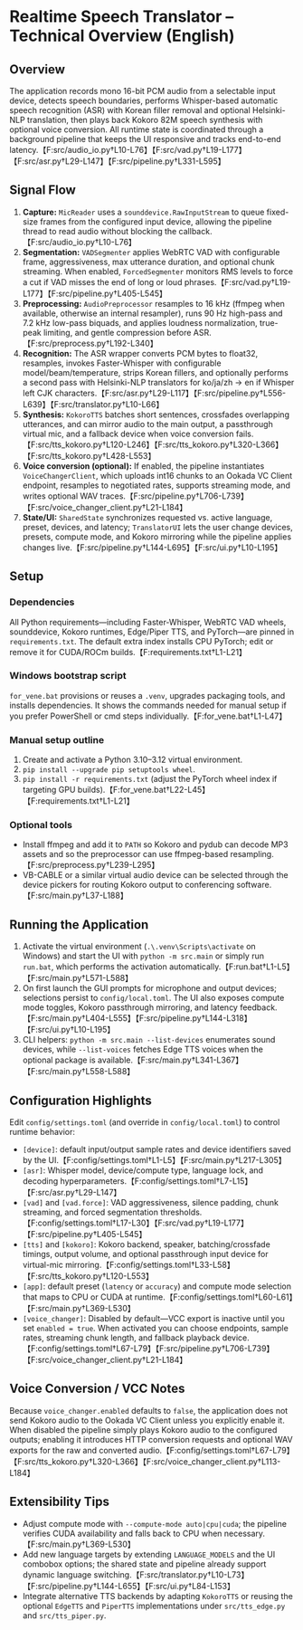 # Realtime Speech Translator – Technical Overview (English)

## Overview
The application records mono 16-bit PCM audio from a selectable input device, detects speech boundaries, performs Whisper-based automatic speech recognition (ASR) with Korean filler removal and optional Helsinki-NLP translation, then plays back Kokoro 82M speech synthesis with optional voice conversion. All runtime state is coordinated through a background pipeline that keeps the UI responsive and tracks end-to-end latency.【F:src/audio_io.py†L10-L76】【F:src/vad.py†L19-L177】【F:src/asr.py†L29-L147】【F:src/pipeline.py†L331-L595】

## Signal Flow
1. **Capture:** `MicReader` uses a `sounddevice.RawInputStream` to queue fixed-size frames from the configured input device, allowing the pipeline thread to read audio without blocking the callback.【F:src/audio_io.py†L10-L76】
2. **Segmentation:** `VADSegmenter` applies WebRTC VAD with configurable frame, aggressiveness, max utterance duration, and optional chunk streaming. When enabled, `ForcedSegmenter` monitors RMS levels to force a cut if VAD misses the end of long or loud phrases.【F:src/vad.py†L19-L177】【F:src/pipeline.py†L405-L545】
3. **Preprocessing:** `AudioPreprocessor` resamples to 16 kHz (ffmpeg when available, otherwise an internal resampler), runs 90 Hz high-pass and 7.2 kHz low-pass biquads, and applies loudness normalization, true-peak limiting, and gentle compression before ASR.【F:src/preprocess.py†L192-L340】
4. **Recognition:** The ASR wrapper converts PCM bytes to float32, resamples, invokes Faster-Whisper with configurable model/beam/temperature, strips Korean fillers, and optionally performs a second pass with Helsinki-NLP translators for ko/ja/zh → en if Whisper left CJK characters.【F:src/asr.py†L29-L117】【F:src/pipeline.py†L556-L639】【F:src/translator.py†L10-L66】
5. **Synthesis:** `KokoroTTS` batches short sentences, crossfades overlapping utterances, and can mirror audio to the main output, a passthrough virtual mic, and a fallback device when voice conversion fails.【F:src/tts_kokoro.py†L120-L246】【F:src/tts_kokoro.py†L320-L366】【F:src/tts_kokoro.py†L428-L553】
6. **Voice conversion (optional):** If enabled, the pipeline instantiates `VoiceChangerClient`, which uploads int16 chunks to an Ookada VC Client endpoint, resamples to negotiated rates, supports streaming mode, and writes optional WAV traces.【F:src/pipeline.py†L706-L739】【F:src/voice_changer_client.py†L21-L184】
7. **State/UI:** `SharedState` synchronizes requested vs. active language, preset, devices, and latency; `TranslatorUI` lets the user change devices, presets, compute mode, and Kokoro mirroring while the pipeline applies changes live.【F:src/pipeline.py†L144-L695】【F:src/ui.py†L10-L195】

## Setup
### Dependencies
All Python requirements—including Faster-Whisper, WebRTC VAD wheels, sounddevice, Kokoro runtimes, Edge/Piper TTS, and PyTorch—are pinned in `requirements.txt`. The default extra index installs CPU PyTorch; edit or remove it for CUDA/ROCm builds.【F:requirements.txt†L1-L21】

### Windows bootstrap script
`for_vene.bat` provisions or reuses a `.venv`, upgrades packaging tools, and installs dependencies. It shows the commands needed for manual setup if you prefer PowerShell or cmd steps individually.【F:for_vene.bat†L1-L47】

### Manual setup outline
1. Create and activate a Python 3.10–3.12 virtual environment.
2. `pip install --upgrade pip setuptools wheel`.
3. `pip install -r requirements.txt` (adjust the PyTorch wheel index if targeting GPU builds).【F:for_vene.bat†L22-L45】【F:requirements.txt†L1-L21】

### Optional tools
- Install ffmpeg and add it to `PATH` so Kokoro and pydub can decode MP3 assets and so the preprocessor can use ffmpeg-based resampling.【F:src/preprocess.py†L239-L295】
- VB-CABLE or a similar virtual audio device can be selected through the device pickers for routing Kokoro output to conferencing software.【F:src/main.py†L37-L188】

## Running the Application
1. Activate the virtual environment (`.\.venv\Scripts\activate` on Windows) and start the UI with `python -m src.main` or simply run `run.bat`, which performs the activation automatically.【F:run.bat†L1-L5】【F:src/main.py†L571-L588】
2. On first launch the GUI prompts for microphone and output devices; selections persist to `config/local.toml`. The UI also exposes compute mode toggles, Kokoro passthrough mirroring, and latency feedback.【F:src/main.py†L404-L555】【F:src/pipeline.py†L144-L318】【F:src/ui.py†L10-L195】
3. CLI helpers: `python -m src.main --list-devices` enumerates sound devices, while `--list-voices` fetches Edge TTS voices when the optional package is available.【F:src/main.py†L341-L367】【F:src/main.py†L558-L588】

## Configuration Highlights
Edit `config/settings.toml` (and override in `config/local.toml`) to control runtime behavior:
- `[device]`: default input/output sample rates and device identifiers saved by the UI.【F:config/settings.toml†L1-L5】【F:src/main.py†L217-L305】
- `[asr]`: Whisper model, device/compute type, language lock, and decoding hyperparameters.【F:config/settings.toml†L7-L15】【F:src/asr.py†L29-L147】
- `[vad]` and `[vad.force]`: VAD aggressiveness, silence padding, chunk streaming, and forced segmentation thresholds.【F:config/settings.toml†L17-L30】【F:src/vad.py†L19-L177】【F:src/pipeline.py†L405-L545】
- `[tts]` and `[kokoro]`: Kokoro backend, speaker, batching/crossfade timings, output volume, and optional passthrough input device for virtual-mic mirroring.【F:config/settings.toml†L33-L58】【F:src/tts_kokoro.py†L120-L553】
- `[app]`: default preset (`latency` or `accuracy`) and compute mode selection that maps to CPU or CUDA at runtime.【F:config/settings.toml†L60-L61】【F:src/main.py†L369-L530】
- `[voice_changer]`: Disabled by default—VCC export is inactive until you set `enabled = true`. When activated you can choose endpoints, sample rates, streaming chunk length, and fallback playback device.【F:config/settings.toml†L67-L79】【F:src/pipeline.py†L706-L739】【F:src/voice_changer_client.py†L21-L184】

## Voice Conversion / VCC Notes
Because `voice_changer.enabled` defaults to `false`, the application does not send Kokoro audio to the Ookada VC Client unless you explicitly enable it. When disabled the pipeline simply plays Kokoro audio to the configured outputs; enabling it introduces HTTP conversion requests and optional WAV exports for the raw and converted audio.【F:config/settings.toml†L67-L79】【F:src/tts_kokoro.py†L320-L366】【F:src/voice_changer_client.py†L113-L184】

## Extensibility Tips
- Adjust compute mode with `--compute-mode auto|cpu|cuda`; the pipeline verifies CUDA availability and falls back to CPU when necessary.【F:src/main.py†L369-L530】
- Add new language targets by extending `LANGUAGE_MODELS` and the UI combobox options; the shared state and pipeline already support dynamic language switching.【F:src/translator.py†L10-L73】【F:src/pipeline.py†L144-L655】【F:src/ui.py†L84-L153】
- Integrate alternative TTS backends by adapting `KokoroTTS` or reusing the optional `EdgeTTS` and `PiperTTS` implementations under `src/tts_edge.py` and `src/tts_piper.py`.

